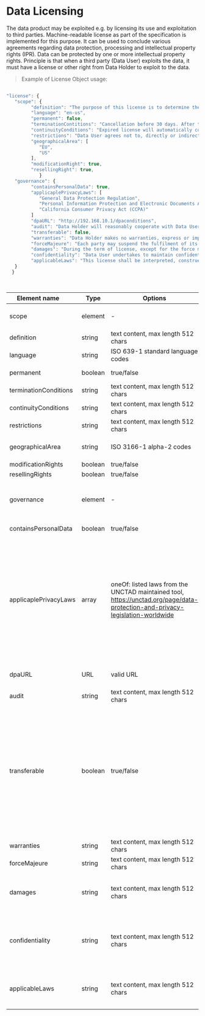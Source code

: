 # Data Licensing

The data product may be exploited e.g. by licensing its use and exploitation to third parties. Machine-readable license as part of the specification is implemented for this purpose. It can be used to conclude various agreements regarding data protection, processing and intellectual property rights (IPR). Data can be protected by one or more intellectual property rights. Principle is that when a third party (Data User) exploits the data, it must have a license or other right from Data Holder to exploit to the data.

> Example of License Object usage:


```javascript
  
"license": {
   "scope": {
         "definition": "The purpose of this license is to determine the terms and conditions applicable to the licensing of the data product, whereby Data Holder grants Data User the right to use the data.",
         "language": "en-us",
         "permanent": false,
         "terminationContitions": "Cancellation before 30 days. After the expiry of the right of use, the product and its derivatives must be removed.",
         "continuityConditions": "Expired license will automatically continued without written cancellation (termination) by Data Holder",
         "restrictions": "Data User agrees not to, directly or indirectly, participate in the unauthorized use, disclosure or conversion of any confidential information.",      
         "geographicalArea": [ 
            "EU",
            "US"
         ],
         "modificationRight": true,
         "resellingRight": true,
            }
   "governance": {
         "containsPersonalData": true,
         "applicaplePrivacyLaws": [ 
            "General Data Protection Regulation",
            "Personal Information Protection and Electronic Documents Act (PIPEDA)",
            "California Consumer Privacy Act (CCPA)"
         ]
         "dpaURL": "http://192.168.10.1/dpaconditions",
         "audit": "Data Holder will reasonably cooperate with Data User by providing available additional information concerning the data product. Each party will bear its own costs with respect to the audit procedures.",
         "transferable": false,
         "warranties": "Data Holder makes no warranties, express or implied, guarantees or conditions with respect to your use of the data product. To the extent permitted under local law, Data Holder disclaims all liability for any damages or losses, including direct, consequential, special, indirect, incidental or punitive, resulting from Data User use of the data product.",
         "forceMajeure": "Each party may suspend the fulfilment of its contractual obligations, when the said fulfilment is impossible or objectively too costly due to an unforeseeable impediment independent from the parties, such as for example: strike, boycott, lockout, fire, war (declared or not), civil war, riots and revolutions, requisitions, embargo, power blackouts, extraordinary breakage of machinery, delays in the delivery of components or raw materials.",
         "damages": "During the term of license, except for the force majeure or the Data Holders reasons, Data User is required to follow strictly in accordance with the license. If Data User wants to terminate the license early, it needs to pay a certain amount of liquidated damages.",
         "confidentiality": "Data User undertakes to maintain confidentiality as regards all information of a technical (such as, by way of a non-limiting example, drawings, tables, documentation, formulas and correspondence) and commercial nature (including contractual conditions, prices, payment conditions) gained during the performance of this license." 
         "applicableLaws": "This license shall be interpreted, construed and enforced in accordance with the law of Finland, Incl. Copyright Act 404/1961."
   }
  }

  
```
| <div style="width:150px">Element name</div>   | Type  | Options  | Description  |
|---|---|---|---|
| scope | element | - |  Extent, range, coverage, area or space of the license. |
| definition | string | text content, max length 512 chars  | Background and purpose of the license. |
| language | string | ISO 639-1 standard language codes | License language. |
| permanent | boolean | true/false|  License with no expiration date. |
| terminationConditions | string | text content, max length 512 chars | Cancellation conditions of the license. |
| continuityConditions | string |  text content, max length 512 chars | Continuity conditions of the license. |
| restrictions | string | text content, max length 512 chars  | Restrictions of the license. |
| geographicalArea | string |  ISO 3166-1 alpha-2 codes | License right restricted to the geographical area. |
| modificationRights | boolean | true/false | Data modification rights. |
| resellingRights | boolean | true/false | Reselling rights. |
| governance | element | - | Governance is the approach taken to ensure that the agreed outcomes are being fulfilled. |
| containsPersonalData | boolean | true/false | Data contains personal data. |
| applicaplePrivacyLaws| array| oneOf: listed laws from the UNCTAD maintained tool, https://unctad.org/page/data-protection-and-privacy-legislation-worldwide | The Privacy Law frameworks which are covered. Many of us know about The California Consumer Privacy Act of 2018 (CCPA) and  General Data Protection Regulation (GDPR) but the those are just the tip of the iceberg. 137 out of 194 countries had put in place legislation to secure the protection of data and privacy. (21st Feb 2023) |
| dpaURL| URL| valid URL | The URL of the Data Processing Agreement (DPA). |
| audit | string | text content, max length 512 chars | License auditing terms. |
| transferable | boolean | true/false | Licenses can by default be assigned or transferred to another party, unless it is specifically restricted in the license agreement. A company who wants to sell their assets (since an exclusive license may be a significant asset) will want the ability to transfer, but the licensor may not want to do business with a new person that they didn’t approve. |
| warranties | string | text content, max length 512 chars | License warranties. |
| forceMajeure | string | text content, max length 512 chars | Force Majeure |
| damages| string | text content, max length 512 chars | Damages refers to the sum of money (i.e. indemnifications) for a breach of some duty or violation of license right. |
| confidentiality | string | text content, max length 512 chars| Restrictions and requirements imposed on the Data User regarding e.g. the use and disclosure of the Data Holder's confidential information. |
| applicableLaws | string | text content, max length 512 chars | Applicable laws not covered in **applicaplePrivacyLaws**, i.e local acts, degrees or law. |
